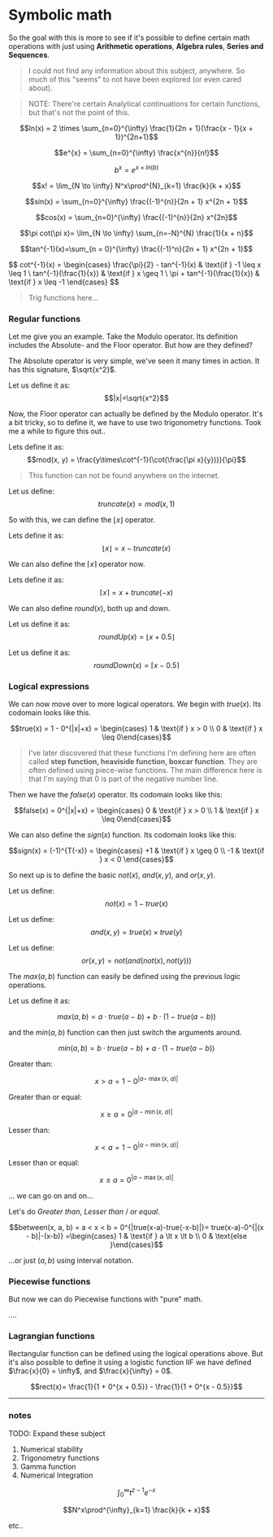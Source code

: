 # Symbolic math

So the goal with this is more to see if it's possible to define certain math operations with just using **Arithmetic operations**, **Algebra rules**, **Series and Sequences**.


> I could not find any information about this subject, anywhere. 
> So much of this "seems" to not have been explored (or even cared about).


> NOTE: There're certain Analytical continuations for certain functions, but that's not the point of this.


$$ln(x) = 2 \times \sum_{n=0}^{\infty} \frac{1}{2n + 1}(\frac{x - 1}{x + 1})^{2n+1}$$

$$e^{x} = \sum_{n=0}^{\infty} \frac{x^{n}}{n!}$$

$$b^{x} = e^{x \times ln(b)}$$

$$x! = \lim_{N \to \infty} N^x\prod^{N}_{k=1} \frac{k}{k + x}$$

$$sin(x) = \sum_{n=0}^{\infty} \frac{(-1)^{n}}{2n + 1} x^{2n + 1}$$

$$cos(x) = \sum_{n=0}^{\infty} \frac{(-1)^{n}}{2n} x^{2n}$$

$$\pi cot(\pi x)= \lim_{N \to \infty} \sum_{n=-N}^{N} \frac{1}{x + n}$$

$$tan^{-1}(x)=\sum_{n = 0}^{\infty} \frac{(-1)^n}{2n + 1} x^{2n + 1}$$

$$
cot^{-1}(x) = \begin{cases} \frac{\pi}{2} - tan^{-1}(x) & \text{if } -1 \leq x \leq 1 \\
tan^{-1}(\frac\{1}{x}) & \text{if } x \geq 1 \\
\pi + tan^{-1}(\frac\{1}{x}) & \text{if } x \leq -1 \end{cases}
$$

> Trig functions here...

### Regular functions
Let me give you an example. Take the Modulo operator. Its definition includes the Absolute- and the Floor operator. But how are they defined?

The Absolute operator is very simple, we've seen it many times in action. It has this signature, $\sqrt{x^2}$.

Let us define it as: $$|x|=\sqrt{x^2}$$

Now, the Floor operator can actually be defined by the Modulo operator. It's a bit tricky, so to define it, we have to use two trigonometry functions. Took me a while to figure this out..

Lets define it as: $$mod(x, y) = \frac{y\times\cot^{-1}(\cot(\frac{\pi x}{y}))}{\pi}$$
>This function can not be found anywhere on the internet.

Let us define: $$truncate(x) = mod(x, 1)$$

So with this, we can define the $\lfloor x \rfloor$ operator.

Lets define it as: $$\lfloor x \rfloor = x - truncate(x)$$

We can also define the $\lceil x \rceil$ operator now.

Lets define it as: $$\lceil x \rceil = x + truncate(-x)$$

We can also define $round(x)$, both up and down.

Let us define it as: $$roundUp(x) = \lfloor x + 0.5 \rfloor$$

Let us define it as: $$roundDown(x) = \lceil x - 0.5 \rceil$$


### Logical expressions
We can now move over to more logical operators. We begin with $true(x)$. Its codomain looks like this.

$$true(x) = 1 - 0^{|x|+x} = \begin{cases} 1 & \text{if } x > 0 \\
0 & \text{if } x \leq   0\end{cases}$$

>I've later discovered that these functions I'm defining here are often called **step function, heaviside function, boxcar function**.
>They are often defined using piece-wise functions. The main difference here is that I'm saying that 0 is part of the negative number line.


Then we have the $false(x)$ operator. Its codomain looks like this:

$$false(x) = 0^{|x|+x} = \begin{cases} 0 & \text{if } x > 0 \\
1 & \text{if } x \leq   0\end{cases}$$

We can also define the $sign(x)$ function. Its codomain looks like this:

$$sign(x) = (-1)^{T(-x)} = \begin{cases} +1 & \text{if } x \geq   0 \\
-1 & \text{if } x < 0 \end{cases}$$

So next up is to define the basic $not(x)$, $and(x, y)$, and $or(x, y)$.

Let us define: $$not(x) = 1 - true(x)$$

Let us define: $$and(x, y) = true(x) \times true(y)$$

Let us define: $$or(x, y) = not(and(not(x), not(y)))$$

The $max(a, b)$ function can easily be defined using the previous logic operations.

Let us define it as:

$$max(a, b) = a\cdot true\left(a\ -\ b\right)\ +\ b\cdot\left(1\ -\ true\left(a\ -\ b\right)\right)$$

and the $min(a, b)$ function can then just switch the arguments around.

$$min(a, b) = b\cdot true\left(a\ -\ b\right)\ +\ a\cdot\left(1\ -\ true\left(a\ -\ b\right)\right)$$

Greater than:

$$x \gt a = 1-0^{\left|a-\ \max\left(x,\ a\right)\right|}$$

Greater than or equal:

$$x \geq a = 0^{\left|a\ -\ \min\left(x,\ a\right)\right|}$$

Lesser than:

$$x < a = 1-0^{\left|a\ -\ \min\left(x,\ a\right)\right|}$$

Lesser than or equal:

$$x \leq a = 0^{\left|a\ -\ \max\left(x,\ a\right)\right|}$$

... we can go on and on...


Let's do *Greater than*, *Lesser than* / *or equal*.

$$between(x, a, b) = a < x < b = 0^{|true(x-a)-true(-x-b)|}= true(x-a)-0^{|(x - b)|-(x-b)} =\begin{cases} 1 & \text{if } a \lt x \lt b \\ 
0 & \text{else }\end{cases}$$

...or just $(a, b)$ using interval notation.

### Piecewise functions

But now we can do Piecewise functions with "pure" math.

....


### Lagrangian functions

Rectangular function can be defined using the logical operations above. But it's also possible to define it using a logistic function IIF we have defined $\frac{x}{0} = \infty$, and $\frac{x}{\infty} = 0$.

$$rect(x)= \frac{1}{1 + 0^{x + 0.5}} - \frac{1}{1 + 0^{x - 0.5}}$$


----------------------


### notes

TODO: Expand these subject
1. Numerical stability
2. Trigonometry functions
3. Gamma function
4. Numerical Integration



$$\int^{\infty}_{0} t^{z-1}e^{-x}$$

$$N^x\prod^{\infty}_{k=1} \frac{k}{k + x}$$

etc..

